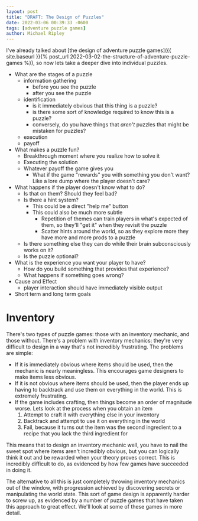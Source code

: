 ```yaml
---
layout: post
title: "DRAFT: The Design of Puzzles"
date: 2022-03-06 00:39:33 -0600
tags: [adventure puzzle games]
author: Michael Ripley
---
```


I've already talked about [the design of adventure puzzle games]({{ site.baseurl }}{% post_url 2022-03-02-the-structure-of-adventure-puzzle-games %}), so now lets take a deeper dive into individual puzzles.

- What are the stages of a puzzle
  - information gathering
    - before you see the puzzle
    - after you see the puzzle
  - identification
    - is it immediately obvious that this thing is a puzzle?
    - is there some sort of knowledge required to know this is a puzzle?
    - conversely, do you have things that *aren't* puzzles that might be mistaken for puzzles?
  - execution
  - payoff
- What makes a puzzle fun?
  - Breakthrough moment where you realize how to solve it
  - Executing the solution
  - Whatever payoff the game gives you
    - What if the game "rewards" you with something you don't want? Like a lore dump where the player doesn't care?
- What happens if the player doesn't know what to do?
  - Is that on them? Should they feel bad?
  - Is there a hint system?
    - This could be a direct "help me" button
    - This could also be much more subtle
      - Repetition of themes can train players in what's expected of them, so they'll "get it" when they revisit the puzzle
      - Scatter hints around the world, so as they explore more they have more and more prods to a puzzle
  - Is there something else they can do while their brain subconsciously works on it?
  - Is the puzzle optional?
- What is the experience you want your player to have?
  - How do you build something that provides that experience?
  - What happens if something goes wrong?
- Cause and Effect
  - player interaction should have immediately visible output
- Short term and long term goals
# Inventory
There's two types of puzzle games: those with an inventory mechanic, and those without. There's a problem with inventory mechanics: they're very difficult to design in a way that's not incredibly frustrating. The problems are simple:
- If it is immediately obvious where items should be used, then the mechanic is nearly meaningless. This encourages game designers to make items less obvious.
- If it is not obvious where items should be used, then the player ends up having to backtrack and use them on everything in the world. This is extremely frustrating.
- If the game includes crafting, then things become an order of magnitude worse. Lets look at the process when you obtain an item
  1. Attempt to craft it with everything else in your inventory
  2. Backtrack and attempt to use it on everything in the world
  3. Fail, because it turns out the item was the second ingredient to a recipe that you lack the third ingredient for

This means that to design an inventory mechanic well, you have to nail the sweet spot where items aren't incredibly obvious, but you can logically think it out and be rewarded when your theory proves correct. This is incredibly difficult to do, as evidenced by how few games have succeeded in doing it.

The alternative to all this is just completely throwing inventory mechanics out of the window, with progression achieved by discovering secrets or manipulating the world state. This sort of game design is apparently harder to screw up, as evidenced by a number of puzzle games that have taken this approach to great effect. We'll look at some of these games in more detail.
